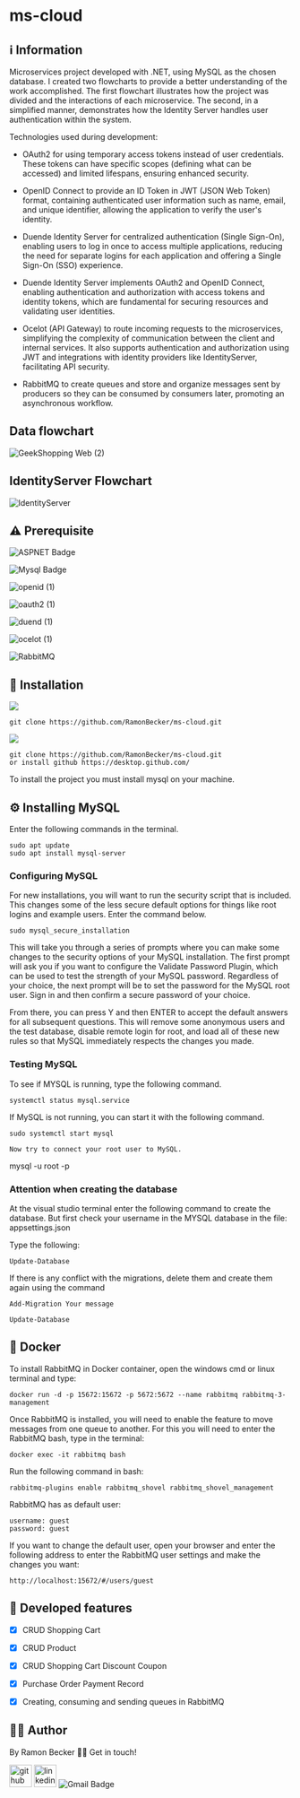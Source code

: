 # ms-cloud


## :information_source: Information 

Microservices project developed with .NET, using MySQL as the chosen database. I created two flowcharts to provide a better understanding of the work accomplished. The first flowchart illustrates how the project was divided and the interactions of each microservice. The second, in a simplified manner, demonstrates how the Identity Server handles user authentication within the system.

Technologies used during development:

- OAuth2 for using temporary access tokens instead of user credentials. These tokens can have specific scopes (defining what can be accessed) and limited lifespans, ensuring enhanced security.

- OpenID Connect to provide an ID Token in JWT (JSON Web Token) format, containing authenticated user information such as name, email, and unique identifier, allowing the application to verify the user's identity.

- Duende Identity Server for centralized authentication (Single Sign-On), enabling users to log in once to access multiple applications, reducing the need for separate logins for each application and offering a Single Sign-On (SSO) experience.

- Duende Identity Server implements OAuth2 and OpenID Connect, enabling authentication and authorization with access tokens and identity tokens, which are fundamental for securing resources and validating user identities.

- Ocelot (API Gateway) to route incoming requests to the microservices, simplifying the complexity of communication between the client and internal services. It also supports authentication and authorization using JWT and integrations with identity providers like IdentityServer, facilitating API security.

- RabbitMQ to create queues and store and organize messages sent by producers so they can be consumed by consumers later, promoting an asynchronous workflow.

## Data flowchart

![GeekShopping Web (2)](https://github.com/user-attachments/assets/8a8e56a4-314e-4603-8f32-72f4ac01e7a8)


## IdentityServer Flowchart

![IdentityServer](https://github.com/user-attachments/assets/454de203-58dd-4e02-a887-12a12df885d9)


## ⚠️ Prerequisite
![ASPNET Badge](https://img.shields.io/badge/.NET-512BD4?style=for-the-badge&logo=dotnet&logoColor=white)

![Mysql Badge](https://img.shields.io/badge/MySQL-00000F?style=for-the-badge&logo=mysql&logoColor=white)

![openid (1)](https://github.com/user-attachments/assets/c90bb5e2-cc28-4cae-bbac-8688c19bf4ec)

![oauth2 (1)](https://github.com/user-attachments/assets/ccf03096-31af-45ce-b672-c8c108e8ab14)

![duend (1)](https://github.com/user-attachments/assets/96c3b293-42ff-4904-9cf8-ea6a5c86fc1b)

![ocelot (1)](https://github.com/user-attachments/assets/79f843ad-949f-4694-8a2f-85eb0533683e)

![RabbitMQ](https://img.shields.io/badge/Rabbitmq-FF6600?style=for-the-badge&logo=rabbitmq&logoColor=white)


## :rocket: Installation

![](https://img.shields.io/badge/Linux-FCC624?style=for-the-badge&logo=linux&logoColor=black)


```
git clone https://github.com/RamonBecker/ms-cloud.git
```

![](https://img.shields.io/badge/Windows-0078D6?style=for-the-badge&logo=windows&logoColor=white)
```
git clone https://github.com/RamonBecker/ms-cloud.git
or install github https://desktop.github.com/ 
```


To install the project you must install mysql on your machine.

## ⚙️ Installing MySQL

Enter the following commands in the terminal.

```
sudo apt update
sudo apt install mysql-server

```
### Configuring MySQL

For new installations, you will want to run the security script that is included. This changes some of the less secure default options for things like root logins and example users. Enter the command below.

```
sudo mysql_secure_installation
```
This will take you through a series of prompts where you can make some changes to the security options of your MySQL installation. The first prompt will ask you if you want to configure the Validate Password Plugin, which can be used to test the strength of your MySQL password. Regardless of your choice, the next prompt will be to set the password for the MySQL root user. Sign in and then confirm a secure password of your choice.

From there, you can press Y and then ENTER to accept the default answers for all subsequent questions. This will remove some anonymous users and the test database, disable remote login for root, and load all of these new rules so that MySQL immediately respects the changes you made.

### Testing MySQL

To see if MYSQL is running, type the following command.

```
systemctl status mysql.service
```

If MySQL is not running, you can start it with the following command.
```
sudo systemctl start mysql

Now try to connect your root user to MySQL.
```
mysql -u root -p

### Attention when creating the database

At the visual studio terminal enter the following command to create the database. But first check your username in the MYSQL database in the file: appsettings.json

Type the following:
```
Update-Database
```
If there is any conflict with the migrations, delete them and create them again using the command
```
Add-Migration Your message

Update-Database
```



## 🔨 Docker

To install RabbitMQ in Docker container, open the windows cmd or linux terminal and type:
```
docker run -d -p 15672:15672 -p 5672:5672 --name rabbitmq rabbitmq-3-management
```

Once RabbitMQ is installed, you will need to enable the feature to move messages from one queue to another. For this you will need to enter the RabbitMQ bash, type in the terminal:
```
docker exec -it rabbitmq bash
```
Run the following command in bash:
```
rabbitmq-plugins enable rabbitmq_shovel rabbitmq_shovel_management
```


RabbitMQ has as default user:
```
username: guest
password: guest
```
If you want to change the default user, open your browser and enter the following address to enter the RabbitMQ user settings and make the changes you want:
```
http://localhost:15672/#/users/guest
```




## :memo: Developed features

- [x] CRUD Shopping Cart
- [x] CRUD Product
- [x] CRUD Shopping Cart Discount Coupon
- [x] Purchase Order Payment Record
- [x] Creating, consuming and sending queues in RabbitMQ




## :technologist:	 Author

By Ramon Becker 👋🏽 Get in touch!



[<img src='https://cdn.jsdelivr.net/npm/simple-icons@3.0.1/icons/github.svg' alt='github' height='40'>](https://github.com/RamonBecker)  [<img src='https://cdn.jsdelivr.net/npm/simple-icons@3.0.1/icons/linkedin.svg' alt='linkedin' height='40'>](https://www.linkedin.com/in/https://www.linkedin.com/in/ramon-becker-da-silva-96b81b141//)
![Gmail Badge](https://img.shields.io/badge/-ramonbecker68@gmail.com-c14438?style=flat-square&logo=Gmail&logoColor=white&link=mailto:ramonbecker68@gmail.com)
